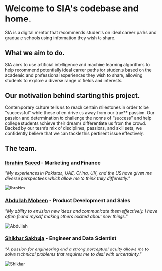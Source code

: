# Welcome to SIA's codebase and home. 
SIA is a digital mentor that recommends students on ideal career paths and graduate schools using information they wish to share.


## What we aim to do. 
SIA aims to use artificial intelligence and machine learning algorithms to help recommend potentially ideal career paths for students based on the academic and professional experiences they wish to share, allowing students to explore a diverse range of fields and interests.


## Our motivation behind starting this project.
Contemporary culture tells us to reach certain milestones in order to be "successful" while these often drive us away from our true** passion.
Our passion and determination to challenge the norms of “success” and help college students achieve their dreams differentiate us from the crowd. Backed by our team’s mix of disciplines, passions, and skill sets, we confidently believe that we can tackle this pertinent issue effectively. 


## The team.

### [Ibrahim Saeed](https://www.linkedin.com/in/ibrahim-saeed-6a4b01144/) - **Marketing and Finance**
*"My experiences in Pakistan, UAE, China, UK, and the US have given me diverse perspectives which allow me to think truly differently."*

![Ibrahim](https://github.com/shikhar394/SIA/blob/master/images/Ibrahim.jpg)

### [Abdullah Mobeen](https://www.linkedin.com/in/abdullah-mobeen/) - **Product Development and Sales**
*"My ability to envision new ideas and communicate them effectively. I have often found myself making others excited about new things."*

![Abdullah](https://github.com/shikhar394/SIA/blob/master/images/Abdullah.jpg)

### [Shikhar Sakhuja](https://www.linkedin.com/in/shikhar394/) - **Engineer and Data Scientist**
*"A passion for engineering and a strong perceptual acuity allows me to solve technical problems that requires me to deal with uncertainty."*

![Shikhar](https://github.com/shikhar394/SIA/blob/master/images/Shikhar.jpg)
